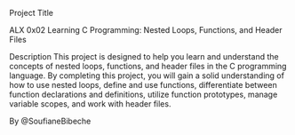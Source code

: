 Project Title

ALX 0x02 Learning C Programming: Nested Loops, Functions, and Header Files

Description
This project is designed to help you learn and understand the concepts of nested loops, functions, and header files in the C programming language. By completing this project, you will gain a solid understanding of how to use nested loops, define and use functions, differentiate between function declarations and definitions, utilize function prototypes, manage variable scopes, and work with header files.

By @SoufianeBibeche

